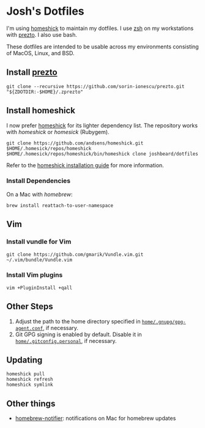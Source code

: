 # Josh's Dotfiles

I'm using [homeshick](https://github.com/andsens/homeshick) to maintain
my dotfiles. I use [zsh](https://www.zsh.org/) on my workstations with
[prezto](https://github.com/sorin-ionescu/prezto). I also use bash.

These dotfiles are intended to be usable across my environments consisting of MacOS, Linux, and BSD.

## Install [prezto](https://github.com/sorin-ionescu/prezto)

```shell
git clone --recursive https://github.com/sorin-ionescu/prezto.git "${ZDOTDIR:-$HOME}/.zprezto"
```

## Install homeshick

I now prefer [homeshick](https://github.com/andsens/homeshick) for
its lighter dependency list. The repository works with _homeshick_ or _homesick_ (Rubygem).

```shell
git clone https://github.com/andsens/homeshick.git $HOME/.homesick/repos/homeshick
$HOME/.homesick/repos/homeshick/bin/homeshick clone joshbeard/dotfiles
```

Refer to the [homeshick installation guide](https://github.com/andsens/homeshick/wiki/Installation) for more information.

### Install Dependencies

On a Mac with _homebrew_:

```shell
brew install reattach-to-user-namespace
```

## Vim

### Install vundle for Vim

```shell
git clone https://github.com/gmarik/Vundle.vim.git ~/.vim/bundle/Vundle.vim
```

### Install Vim plugins

```shell
vim +PluginInstall +qall
```

## Other Steps

1. Adjust the path to the home directory specified in [`home/.gnupg/gpg-agent.conf`](home/.gnupg/gpg-agent.conf), if necessary.
2. Git GPG signing is enabled by default. Disable it in [`home/.gitconfig.personal`](home/.gitconfig.personal), if necessary.

## Updating

```shell
homeshick pull
homeshick refresh
homeshick symlink
```

## Other things

* [homebrew-notifier](https://github.com/grantovich/homebrew-notifier): notifications on Mac for homebrew updates

